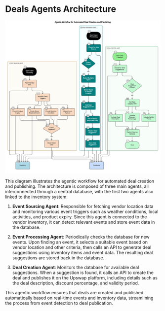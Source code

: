 # Deals Agents Architecture

![Agentic Workflow Architecture](./app_service/images/architecture.png)

This diagram illustrates the agentic workflow for automated deal creation and publishing. The architecture is composed of three main agents, all interconnected through a central database, with the first two agents also linked to the inventory system:

1. **Event Sourcing Agent**: Responsible for fetching vendor location data and monitoring various event triggers such as weather conditions, local activities, and product expiry. Since this agent is connected to the vendor inventory, it can detect relevant events and store event data in the database.

2. **Event Processing Agent**: Periodically checks the database for new events. Upon finding an event, it selects a suitable event based on vendor location and other criteria, then calls an API to generate deal suggestions using inventory items and event data. The resulting deal suggestions are stored back in the database.

3. **Deal Creation Agent**: Monitors the database for available deal suggestions. When a suggestion is found, it calls an API to create the deal and publishes it on the Upswap platform, including details such as the deal description, discount percentage, and validity period.

This agentic workflow ensures that deals are created and published automatically based on real-time events and inventory data, streamlining the process from event detection to deal publication.
